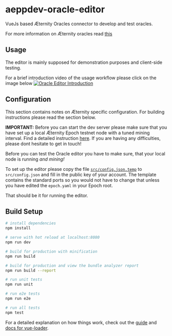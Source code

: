 # aeppdev-oracle-editor

VueJs based Æternity Oracles connector to develop and test oracles.

For more information on Æternity oracles read [this](https://github.com/aeternity/protocol/blob/master/epoch/api/oracle_api_usage.md)

## Usage

The editor is mainly supposed for demonstration purposes and client-side testing. 

For a brief introduction video of the usage workflow please click on the image below 
[![Oracle Editor Introduction](https://user-images.githubusercontent.com/590062/35821941-fdd24f5a-0aaa-11e8-8e8d-0b4435a195e2.png)](https://www.youtube.com/watch?v=rfZ_moWlPhg)

## Configuration

This section contains notes on Æternity specific configuration. For building instructions please read the section below.

**IMPORTANT:** Before you can start the dev server please make sure that you have set up a local Æternity Epoch testnet node with a tuned mining interval. Find a detailed instruction [here](https://github.com/aeternity/dev-tools/blob/master/INSTALL.md). If you are having any difficulties, please dont hesitate to get in touch!

Before you can test the Oracle editor you have to make sure, that your local node is running *and mining!*

To set up the editor please copy the file [`src/config.json.temp`](https://github.com/tillkolter/aeppdev-oracle-editor/blob/master/src/config.json.template) to `src/config.json` and fill in the public key of your account. The template contains the standard ports so you would not have to change that unless you have edited the `epoch.yaml` in your Epoch root.

That should be it for running the editor.

## Build Setup

``` bash
# install dependencies
npm install

# serve with hot reload at localhost:8080
npm run dev

# build for production with minification
npm run build

# build for production and view the bundle analyzer report
npm run build --report

# run unit tests
npm run unit

# run e2e tests
npm run e2e

# run all tests
npm test
```

For a detailed explanation on how things work, check out the [guide](http://vuejs-templates.github.io/webpack/) and [docs for vue-loader](http://vuejs.github.io/vue-loader).
